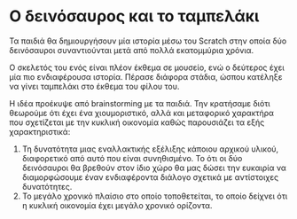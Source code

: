 # Ο δεινόσαυρος και το ταμπελάκι

Τα παιδιά θα δημιουργήσουν μία ιστορία μέσω του Scratch στην οποία δύο δεινόσαυροι συναντιούνται μετά από πολλά εκατομμύρια χρόνια.

Ο σκελετός του ενός είναι πλέον έκθεμα σε μουσείο, ενώ ο δεύτερος έχει μία πιο ενδιαφέρουσα ιστορία. Πέρασε διάφορα στάδια, ώσπου κατέληξε να γίνει ταμπελάκι στο έκθεμα του φίλου του.

Η ιδέα προέκυψε από brainstorming με τα παιδιά. Την κρατήσαμε διότι θεωρούμε ότι έχει ένα χιουμοριστικό, αλλά και μεταφορικό χαρακτήρα που σχετίζεται με την κυκλική οικονομία καθώς παρουσιάζει τα εξής χαρακτηριστικά:
1. Τη δυνατότητα μιας εναλλακτικής εξέλιξης κάποιου αρχικού υλικού, διαφορετικό από αυτό που είναι συνηθισμένο. Το ότι οι δύο δεινόσαυροι θα βρεθούν στον ίδιο χώρο θα μας δώσει την ευκαιρία να διαμορφώσουμε έναν ενδιαφέροντα διάλογο σχετικά με αντίστοιχες δυνατότητες.
2. Το μεγάλο χρονικό πλαίσιο στο οποίο τοποθετείται, το οποίο δείχνει ότι η κυκλική οικονομία έχει μεγάλο χρονικό ορίζοντα.
